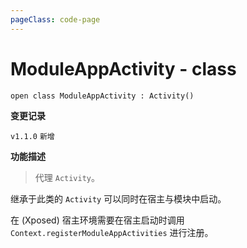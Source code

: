 ```yaml
---
pageClass: code-page
---
```


# ModuleAppActivity <span class="symbol">- class</span>

```kotlin:no-line-numbers
open class ModuleAppActivity : Activity()
```

**变更记录**

`v1.1.0` `新增`

**功能描述**

> 代理 `Activity`。

继承于此类的 `Activity` 可以同时在宿主与模块中启动。

在 (Xposed) 宿主环境需要在宿主启动时调用 `Context.registerModuleAppActivities` 进行注册。